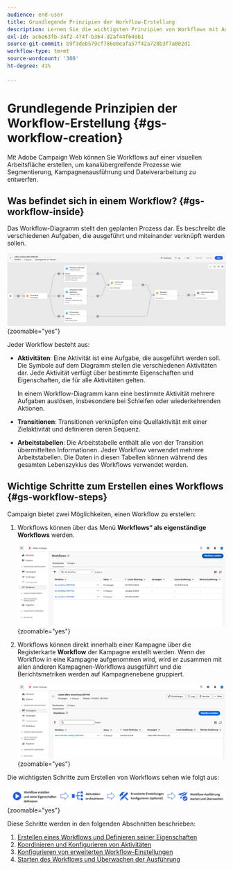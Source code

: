 ```yaml
---
audience: end-user
title: Grundlegende Prinzipien der Workflow-Erstellung
description: Lernen Sie die wichtigsten Prinzipien von Workflows mit Adobe Campaign Web kennen
exl-id: ac6e63fb-34f2-474f-b364-d2af44f649b1
source-git-commit: b9f3deb579cf786e0eafa57f42a728b3f7a002d1
workflow-type: tm+mt
source-wordcount: '300'
ht-degree: 41%

---
```


# Grundlegende Prinzipien der Workflow-Erstellung {#gs-workflow-creation}

Mit Adobe Campaign Web können Sie Workflows auf einer visuellen Arbeitsfläche erstellen, um kanalübergreifende Prozesse wie Segmentierung, Kampagnenausführung und Dateiverarbeitung zu entwerfen.

## Was befindet sich in einem Workflow? {#gs-workflow-inside}

Das Workflow-Diagramm stellt den geplanten Prozess dar. Es beschreibt die verschiedenen Aufgaben, die ausgeführt und miteinander verknüpft werden sollen.

![Workflow-Beispieldiagramm, das Aufgaben und ihre Verbindungen zeigt](assets/workflow-example.png){zoomable="yes"}

Jeder Workflow besteht aus:

* **Aktivitäten**: Eine Aktivität ist eine Aufgabe, die ausgeführt werden soll. Die Symbole auf dem Diagramm stellen die verschiedenen Aktivitäten dar. Jede Aktivität verfügt über bestimmte Eigenschaften und Eigenschaften, die für alle Aktivitäten gelten.

  In einem Workflow-Diagramm kann eine bestimmte Aktivität mehrere Aufgaben auslösen, insbesondere bei Schleifen oder wiederkehrenden Aktionen.

* **Transitionen**: Transitionen verknüpfen eine Quellaktivität mit einer Zielaktivität und definieren deren Sequenz.

* **Arbeitstabellen**: Die Arbeitstabelle enthält alle von der Transition übermittelten Informationen. Jeder Workflow verwendet mehrere Arbeitstabellen. Die Daten in diesen Tabellen können während des gesamten Lebenszyklus des Workflows verwendet werden.

## Wichtige Schritte zum Erstellen eines Workflows {#gs-workflow-steps}

Campaign bietet zwei Möglichkeiten, einen Workflow zu erstellen:

1. Workflows können über das Menü **Workflows“ als eigenständige Workflows** werden.

   ![Screenshot der Benutzeroberfläche zum Erstellen eines eigenständigen Workflows](assets/create-a-standalone-wf.png){zoomable="yes"}

1. Workflows können direkt innerhalb einer Kampagne über die Registerkarte **Workflow** der Kampagne erstellt werden. Wenn der Workflow in eine Kampagne aufgenommen wird, wird er zusammen mit allen anderen Kampagnen-Workflows ausgeführt und die Berichtsmetriken werden auf Kampagnenebene gruppiert.

   ![Screenshot der Benutzeroberfläche zum Erstellen eines Workflows in einer Kampagne](assets/create-a-wf-from-a-campaign.png){zoomable="yes"}

Die wichtigsten Schritte zum Erstellen von Workflows sehen wie folgt aus:

![Diagramm mit dem Workflow-Erstellungsprozess](assets/workflow-creation-process.png){zoomable="yes"}

Diese Schritte werden in den folgenden Abschnitten beschrieben:

1. [Erstellen eines Workflows und Definieren seiner Eigenschaften](create-workflow.md)
1. [Koordinieren und Konfigurieren von Aktivitäten](orchestrate-activities.md)
1. [Konfigurieren von erweiterten Workflow-Einstellungen](workflow-settings.md)
1. [Starten des Workflows und Überwachen der Ausführung](start-monitor-workflows.md)